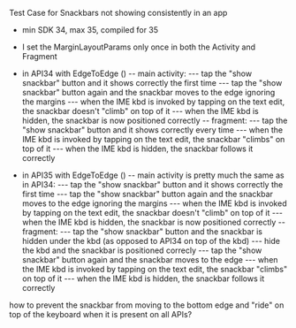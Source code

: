 Test Case for Snackbars not showing consistently in an app
- min SDK 34, max 35, compiled for 35
- I set the MarginLayoutParams only once in both the Activity and Fragment

- in API34 with EdgeToEdge ()
-- main activity:
--- tap the "show snackbar" button and it shows correctly the first time
--- tap the "show snackbar" button again and the snackbar moves to the edge ignoring the margins
--- when the IME kbd is invoked by tapping on the text edit, the snackbar doesn't "climb" on top of it
--- when the IME kbd is hidden, the snackbar is now positioned correctly
-- fragment:
--- tap the "show snackbar" button and it shows correctly every time
--- when the IME kbd is invoked by tapping on the text edit, the snackbar "climbs" on top of it
--- when the IME kbd is hidden, the snackbar follows it correctly

- in API35 with EdgeToEdge ()
-- main activity is pretty much the same as in API34:
--- tap the "show snackbar" button and it shows correctly the first time
--- tap the "show snackbar" button again and the snackbar moves to the edge ignoring the margins
--- when the IME kbd is invoked by tapping on the text edit, the snackbar doesn't "climb" on top of it
--- when the IME kbd is hidden, the snackbar is now positioned correctly
-- fragment:
--- tap the "show snackbar" button and the snackbar is hidden under the kbd (as opposed to API34 on top of the kbd)
--- hide the kbd and the snackbar is positioned correcly
--- tap the "show snackbar" button again and the snackbar moves to the edge
--- when the IME kbd is invoked by tapping on the text edit, the snackbar "climbs" on top of it
--- when the IME kbd is hidden, the snackbar follows it correctly

how to prevent the snackbar from moving to the bottom edge and "ride" on top of the keyboard when it is present on all APIs?


